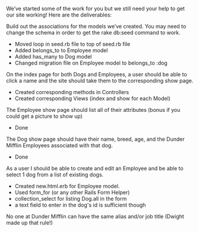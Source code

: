 
We’ve started some of the work for you but we still need your help to get our site working! Here are the deliverables:

Build out the associations for the models we’ve created. You may need to change the schema in order to get the rake db:seed command to work.
- Moved loop in seed.rb file to top of seed.rb file
- Added belongs_to to Employee model
- Added has_many to Dog model
- Changed migration file on Employee model to belongs_to :dog

On the index page for both Dogs and Employees, a user should be able to click a name and the site should take them to the corresponding show page.
- Created corresponding methods in Controllers
- Created corresponding Views (index and show for each Model)

The Employee show page should list all of their attributes (bonus if you could get a picture to show up)
- Done

The Dog show page should have their name, breed, age, and the Dunder Mifflin Employees associated with that dog.
- Done

As a user I should be able to create and edit an Employee and be able to select 1 dog from a list of existing dogs.
- Created new.html.erb for Employee model.
- Used form_for (or any other Rails Form Helper)
- collection_select for listing Dog.all in the form
- a text field to enter in the dog's id is sufficient though

No one at Dunder Mifflin can have the same alias and/or job title (Dwight made up that rule!)
